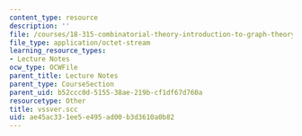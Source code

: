 ```yaml
---
content_type: resource
description: ''
file: /courses/18-315-combinatorial-theory-introduction-to-graph-theory-extremal-and-enumerative-combinatorics-spring-2005/ae45ac331ee5e495ad00b3d3610a0b82_vssver.scc
file_type: application/octet-stream
learning_resource_types:
- Lecture Notes
ocw_type: OCWFile
parent_title: Lecture Notes
parent_type: CourseSection
parent_uid: b52ccc0d-5155-38ae-219b-cf1df67d760a
resourcetype: Other
title: vssver.scc
uid: ae45ac33-1ee5-e495-ad00-b3d3610a0b82
---
```

